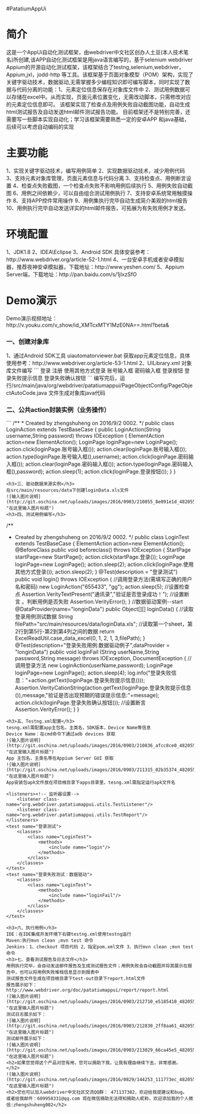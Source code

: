 #PatatiumAppUi
<h1>简介</h1>
这是一个AppUi自动化测试框架，由webdriver中文社区创办人土豆(本人技术笔名)所创建,该APP自动化测试框架是用java语言编写的，基于selenium webdriver Appium的开源自动化测试框架，该框架结合了testng,selenium,webdriver，Appium,jxl，jodd-http 等工具。该框架基于页面对象模型（POM）架构，实现了关键字驱动技术，数据驱动,无需掌握多少编程知识即可编写脚本，同时实现了数据与代码分离的功能：1、元素定位信息保存在对象库文件中 2、测试用例数据可以存储在excel中。从而实现，页面元素位置变化，无需改动脚本，只需修改对应的元素定位信息即可。
该框架实现了检查点及用例失败自动截图功能，自动生成html测试报告及自动发送html邮件测试报告功能。
目前框架还不是特别完善，还需要写一些脚本实现自动化；学习该框架需要熟悉一定的安卓APP 和java基础，后续可以考虑自动编码的实现
<h1>主要功能</h1>
1、实现关键字驱动技术，编写用例简单
2、实现数据驱动技术，减少用例代码
3、支持元素对象库管理，页面元素信息与代码分离
3、支持检查点、用例断言设置
4、检查点失败截图，一个检查点失败不影响用例后续执行
5、用例失败自动截图
6、用例之间依赖少，可以自由组合测试用例执行
7、支持安卓系统常用触摸操作
8、支持APP控件常用操作
9、用例集执行完毕自动生成简介美观的html报告
10、用例执行完毕自动发送详实的html邮件报告，可拓展为有失败用例才发送。
<h1>环境配置</h1>
1、JDK1.8
2、IDEA\Eclipse
3、Android SDK 具体安装参考：http://www.webdriver.org/article-52-1.html
4、一台安卓手机或者安卓模拟器，推荐夜神安卓模拟器，下载地址：http://www.yeshen.com/
5、Appium Server端，下载地址：http://pan.baidu.com/s/1jIxzSfO
<h1>Demo演示</h1>
Demo演示视频地址：http://v.youku.com/v_show/id_XMTcxMTY1MzE0NA==.html?beta&
<h3>一、创建对象库</h3>
1、通过Android SDK工具 uiautomatorviewer.bat 获取app元素定位信息，具体使用参考：http://www.webdriver.org/article-53-1.html
2、UILibrary.xml 对象库文件编写
```
<?xml version="1.0" encoding="UTF-8"?>
<!--整个对象库文件的根目录，管理整个项目的对象-->
<map>
    <!--管理一个页面的元素（webelement：input,select,textare,a,li等标签），一个page包含多个locator对象
    Pagename:page对象名字，格式：org.webdriver.patatiumappui.pageObject.xxxPage;最后面那位才是真正的页面名字，前面的是java对象库路径；
    另外注意，页面名字是头个单词大写；例如主页：名字定义为 org.webdriver.patatiumappui.pageObject.HomePage
    Value：页面对象的URL，可不填。
    Desc:页面对象中文描述-->
    <page pagename="org.webdriver.patatiumappui.pageObject.StartPage" value="" desc="微信APP启动首页">
        <!--管理一个页面的元素（webelement：input,select,textare,a,li等标签），一个page包含多个locator对象
        Type：定位方式，包含id,name,class,linktext,xpath,css等，定位元素的时候灵活使用，一般可以统一用xpath
        代替id,name,class，linktext的定位方式。
        Timeout：元素加载时间，有些页面元素，可能要等待一段时间才能加载过来，为了查找元素的稳定性，需加等待时间。
        Value:元素定位信息，如果是id,name,class，linktext直接把网页元素对应的这些属性值写上即可，如果是xpath定位方式，
        需要填写正确的xpath语法格式。
        Desc:元素的描述，元素的中文描述信息-->
		<locator type="id" timeout="3" value="com.tencent.mm:id/c4k"  desc="登录">登录</locator>
		<locator type="id" timeout="3" value="com.tencent.mm:id/cuh"  desc="注册">注册</locator>
	</page>
	<page pagename="org.webdriver.patatiumappui.pageObject.LoginPage" value="" desc="微信App登录页面">
	   <locator type="id" timeout="3" value="com.tencent.mm:id/b6c"  desc="使用其他方式登录">使用其他方式登录</locator>
		<locator type="id" timeout="3" value="com.tencent.mm:id/b5r"  desc="账号">账号输入框</locator>
		<locator type="id" timeout="3" value="com.tencent.mm:id/b5s"  desc="密码">密码输入框</locator>
		<locator type="id" timeout="3" value="com.tencent.mm:id/b5t"  desc="登录">登录按钮</locator>
		<locator type="id" timeout="3" value="com.tencent.mm:id/avt"  desc="失败提示信息确认按钮">登录失败提示信息</locator>
		<locator type="id" timeout="3" value="com.tencent.mm:id/bim"  desc="失败提示信息确认按钮">登录失败确认按钮</locator>
    </page>
</map>
```
编写完后，运行/src/main/java/org/webdriver/patatiumappui/PageObjectConfig/PageObjectAutoCode.java 文件生成对象库java代码
<h3>二、公共action封装实例（业务操作）</h3>
```
/**
 * Created by zhengshuheng on 2016/9/2 0002.
 */
public class LoginAction extends TestBaseCase {
    public  LoginAction(String username,String password) throws IOException {
        ElementAction action=new ElementAction();
        LoginPage loginPage=new LoginPage();
        action.click(loginPage.账号输入框());
        action.clear(loginPage.账号输入框());
        action.type(loginPage.账号输入框(),username);
        action.click(loginPage.密码输入框());
        action.clear(loginPage.密码输入框());
        action.type(loginPage.密码输入框(),password);
        action.sleep(1);
        action.click(loginPage.登录按钮());
    }
}

```
<h3>三、驱动数据来源实例</h3>
在src/main/resources/data下创建loginData.xls文件
![输入图片说明](http://git.oschina.net/uploads/images/2016/0903/210055_8e091e1d_482055.png "在这里输入图片标题")
<h3>四、测试用例编写</h3>
```
/**
 * Created by zhengshuheng on 2016/9/2 0002.
 */
public class LoginTest extends TestBaseCase {
    ElementAction action=new ElementAction();
    @BeforeClass
    public  void  beforeclass() throws IOException {
        StartPage startPage=new StartPage();
        action.click(startPage.登录());
        LoginPage loginPage=new LoginPage();
        action.sleep(2);
        action.click(loginPage.使用其他方式登录());
        action.sleep(2);
    }
    @Test(description = "登录测试")
    public  void login() throws IOException {
        //调用登录方法(需填写正确的用户名和密码)
        new LoginAction("655433", "gg");
        action.sleep(5);
        //设置检查点
        Assertion.VerityTextPresent("通讯录","验证是否登录成功！");
        //设置断言 。判断用例是否失败
        Assertion.VerityError();
    }
    //数据驱动案例--start
    @DataProvider(name="longinData")
    public Object[][] loginData()
    {
        //读取登录用例测试数据
        String filePath="src/main/resources/data/loginData.xls";
        //读取第一个sheet，第2行到第5行-第2到第4列之间的数据
        return ExcelReadUtil.case_data_excel(0, 1, 2, 1, 3,filePath);
    }
    @Test(description="登录失败用例:数据驱动例子",dataProvider = "longinData")
    public void loginFail (String userName,String password,String message) throws IOException, DocumentException {
        //调用登录方法
        new  LoginAction(userName,password);
        LoginPage loginPage=new LoginPage();
        action.sleep(4);
        log.info("登录失败信息："+action.getText(loginPage.登录失败提示信息()));
        Assertion.VerityCationString(action.getText(loginPage.登录失败提示信息()),message,"验证是否出现预期的错误提示信息:"+message);
        action.click(loginPage.登录失败确认按钮());
        //设置断言
        Assertion.VerityError();
    }
}

```
<h3>五、Testng.xml配置</h3>
tesng.xml需配置app主包名，主类名，SDK版本，Device Name等信息
Device Name：在cmd命令下通过adb devices 获取
![输入图片说明](http://git.oschina.net/uploads/images/2016/0903/210836_afcc8ce0_482055.png "在这里输入图片标题")
App 主包名，主类名等在Appium Server GUI 获取
![输入图片说明](http://git.oschina.net/uploads/images/2016/0903/211315_02b35374_482055.png "在这里输入图片标题")
App安装包apk文件放在项目根目录下apps目录里，tesng.xml需指定运行apk文件名
```
<?xml version="1.0" encoding="utf-8"?>
<!DOCTYPE suite SYSTEM "http://testng.org/testng-1.0.dtd">
<suite name="Suite" >
    <parameter name="driverName" value="AndroidDriver" />   <!--driver驱动：安卓，IOS-->
    <parameter name="nodeURL" value="127.0.0.1:4723" /> <!--appium-server 地址-->
    <parameter name="appName" value="weixin_861.apk" />  <!--app包名字-->
    <parameter name="platformName" value="Android" /> <!--app运行平台:安卓，IOS-->
    <parameter name="deviceName" value="127.0.0.1:62001" /> <!--手机或者虚拟机设备名字-->
    <parameter name="sdkVersion" value="6.0" /><!--安卓,IOS SDK版本-->
    <parameter name="appMainPackage" value="com.tencent.mm" /><!--app主包名-->
    <parameter name="appActivity" value="com.tencent.mm.ui.LauncherUI" /> <!--app 主类名-->
    <parameter name="UserName" value="" /> <!-- 系统登录用户名-->
    <parameter name="PassWord" value="" />  <!-- 系统登录密码-->
    <parameter name="smtpUserName" value="" />  <!-- 测试报告邮件发送：smtp身份证验证-->
    <parameter name="smtpPassWord" value="" />  <!-- 测试报告邮件发送：smtp身份证验证-->
    <parameter name="smtpHost" value="" />  <!-- 测试报告邮件发送：smtp主机地址-->
    <parameter name="smtpPort" value="" />  <!-- 测试报告邮件发送：smtp主机端口-->
    <parameter name="mailTitle" value="Webdriver中文社区-自动化测试报告" />  <!-- 测试报告邮件发送：邮件标题-->
    <parameter name="logUrl" value="" />  <!-- 测试报告邮件发送：用例运行日志url-->
    <parameter name="reportUrl" value="" />  <!-- 测试报告邮件发送：完整测试报告url-->
    <parameter name="recipients" value="" /> <!-- 测试报告邮件发送：收件人，多个用,号隔开-->
    <parameter name="reportTitle" value="Webdriver中文社区-自动化测试报告" />  <!--测试报告标题-->

    <listeners><!-- 监听器设置-->
        <listener class-name="org.webdriver.patatiumappui.utils.TestListener"/>
        <listener class-name="org.webdriver.patatiumappui.utils.TestReport"/>
    </listeners>
    <test name="登录测试">
        <classes>
            <class name="LoginTest">
                <methods>
                    <include name="login"/>
                </methods>
            </class>
        </classes>
    </test>
    <test name="登录失败测试：数据驱动">
        <classes>
            <class name="LoginTest">
                <methods>
                    <include name="loginFail"/>
                </methods>
            </class>
        </classes>
    </test>
</suite> <!-- Suite -->
```
<h3>六、执行用例</h3>
IDE：在IDE集成开发环境下右键testng.xml使用testng运行
Maven:执行mvn clean ;mvn test 命令
Jenkins：1、checkout 项目代码 2、指定pom.xml文件 3、执行mvn clean ;mvn test 命令
<h3>七、查看测试报告及日志文件</h3>
用例执行完毕，会自动发送邮件报告及生成测试报告文件；用例失败会自动截图并将其展示在报告中，也可以将用例失败堆栈信息显示到报表中
测试报告文件生成在项目根目录下test-out目录下report.html文件
报告展示如下：http://www.webdriver.org/doc/patatiumappui/report/report.html
![输入图片说明](http://git.oschina.net/uploads/images/2016/0903/212710_e5185410_482055.png "在这里输入图片标题")
测试日志展示如下：
![输入图片说明](http://git.oschina.net/uploads/images/2016/0903/212830_2ff8aa61_482055.png "在这里输入图片标题")
测试邮件展示如下：
![输入图片说明](http://git.oschina.net/uploads/images/2016/0903/213029_66ca45e5_482055.png "在这里输入图片标题")
<h2>如果您觉得这个产品对您有用，您可以捐助下我，让我有理由继续下去，非常感谢。</h2>
![输入图片说明](http://git.oschina.net/uploads/images/2016/0829/144253_111773ec_482055.jpeg "在这里输入图片标题")
<h2>您也可以加入webdriver中文社区交流QQ群： 471137382，欢迎给我提建议和bug。 或者给我邮件：609958331@qq.com 现在微信捐助无法得知捐助人昵称，欢迎添加我的个人微信:zhengshuheng002</h2>